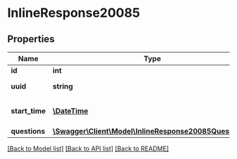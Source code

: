 # InlineResponse20085

## Properties
Name | Type | Description | Notes
------------ | ------------- | ------------- | -------------
**id** | **int** | Webinar ID. | [optional] 
**uuid** | **string** | Webinar UUID. | [optional] 
**start_time** | [**\DateTime**](\DateTime.md) | The start time of the Webinar. | [optional] 
**questions** | [**\Swagger\Client\Model\InlineResponse20085Questions[]**](InlineResponse20085Questions.md) |  | [optional] 

[[Back to Model list]](../README.md#documentation-for-models) [[Back to API list]](../README.md#documentation-for-api-endpoints) [[Back to README]](../README.md)


